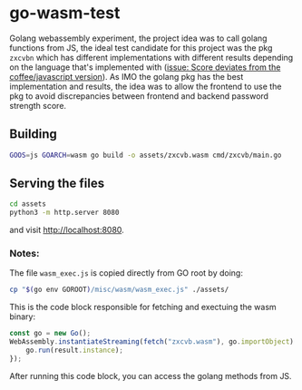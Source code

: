 # go-wasm-test

Golang webassembly experiment, the project idea was to call golang functions from JS, the ideal test candidate for this project was the pkg `zxcvbn` which has different implementations with different results depending on the language that's implemented with ([issue: Score deviates from the coffee/javascript version](https://github.com/nbutton23/zxcvbn-go/issues/20)). As IMO the golang pkg has the best implementation and results, the idea was to allow the frontend to use the pkg to avoid discrepancies between frontend and backend password strength score.


## Building
```bash
GOOS=js GOARCH=wasm go build -o assets/zxcvb.wasm cmd/zxcvb/main.go
```


## Serving the files

```bash
cd assets
python3 -m http.server 8080
```

and visit [http://localhost:8080](http://localhost:8080).

### Notes:

The file `wasm_exec.js` is copied directly from GO root by doing:
```bash
cp "$(go env GOROOT)/misc/wasm/wasm_exec.js" ./assets/
```

This is the code block responsible for fetching and exectuing the wasm binary:
```javascript
const go = new Go();
WebAssembly.instantiateStreaming(fetch("zxcvb.wasm"), go.importObject).then((result) => {
    go.run(result.instance);
});
```

After running this code block, you can access the golang methods from JS.

